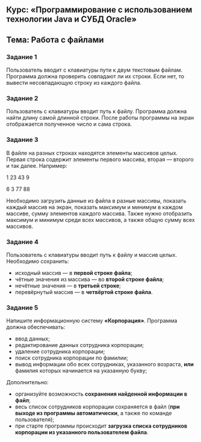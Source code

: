 ## Курс: «Программирование с использованием технологии Java и СУБД Oracle»

## Тема: Работа с файлами

### Задание 1
Пользователь вводит с клавиатуры пути к двум текстовым файлам. Программа должна проверить совпадают ли их строки. Если нет, то вывести несовпадающую строку из каждого файла.

### Задание 2
Пользователь с клавиатуры вводит путь к файлу. Программа должна найти длину самой длинной строки. После работы программы на экран отображается полученное число и сама строка.

### Задание 3
В файле на разных строках находятся элементы массивов целых. Первая строка содержит элементы первого массива, вторая — второго и так далее. Например:

1 23 43 9

6 3 77 88

Необходимо загрузить данные из файла в разные массивы, показать каждый массив на экран, показать максимум и минимум в каждом массиве, сумму элементов каждого массива. Также нужно отобразить максимум и минимум среди всех массивов, а также общую сумму всех массивов.


### Задание 4

Пользователь с клавиатуры вводит путь к файлу и массив целых.
Необходимо сохранить:

- исходный массив — в **первой строке файла**;
- чётные значения из массива — во **второй строке файла**;
- нечётные значения — в **третьей строке**;
- перевёрнутый массив — в **четвёртой строке файла**.


### Задание 5

Напишите информационную систему **«Корпорация»**.
Программа должна обеспечивать:

- ввод данных;
- редактирование данных сотрудника корпорации;
- удаление сотрудника корпорации;
- поиск сотрудника корпорации по фамилии;
- вывод информации обо всех сотрудниках, указанного возраста, **или** фамилия которых начинается на указанную букву;

Дополнительно:

- организуйте возможность **сохранения найденной информации в файл**;
- весь список сотрудников корпорации сохраняется в файл (**при выходе из программы автоматически**, а также по команде пользователя);
- при старте программы происходит **загрузка списка сотрудников корпорации из указанного пользователем файла**.